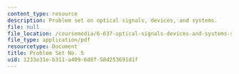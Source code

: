 ```yaml
---
content_type: resource
description: Problem set on optical signals, devices, and systems.
file: null
file_location: /coursemedia/6-637-optical-signals-devices-and-systems-spring-2003/1233e31eb311a4096d8f58d253691d1f_6637PSET5.pdf
file_type: application/pdf
resourcetype: Document
title: Problem Set No. 5
uid: 1233e31e-b311-a409-6d8f-58d253691d1f
---
```

